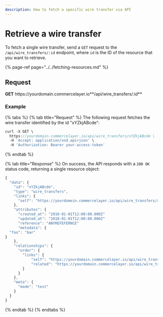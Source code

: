 ```yaml
---
description: How to fetch a specific wire transfer via API
---
```


# Retrieve a wire transfer

To fetch a single wire transfer, send a `GET` request to the `/api/wire_transfers/:id` endpoint, where `id` is the ID of the resource that you want to retrieve.

{% page-ref page="../../fetching-resources.md" %}

## Request

**GET** https://<i></i>yourdomain.commercelayer.io**/api/wire_transfers/:id**

### **Example**

{% tabs %}
{% tab title="Request" %}
The following request fetches the wire transfer identified by the id "xYZkjABcde":

```javascript
curl -X GET \
  https://yourdomain.commercelayer.io/api/wire_transfers/xYZkjABcde \
  -H 'Accept: application/vnd.api+json' \
  -H 'Authorization: Bearer your-access-token'
```
{% endtab %}

{% tab title="Response" %}
On success, the API responds with a `200 OK` status code, returning a single resource object:

```javascript
{
  "data": {
    "id": "xYZkjABcde",
    "type": "wire_transfers",
    "links": {
      "self": "https://yourdomein.commercelayer.io/api/wire_transfers/xYZkjABcde"
    },
    "attributes": {
      "created_at": "2018-01-01T12:00:00.000Z"
      "updated_at": "2018-01-01T12:00:00.000Z"
      "reference": "ANYREFEFERNCE"
      "metadata": {
  "foo": "bar"
}
    },
    "relationships": {
      "order": {
        "links": {
            "self": "https://yourdomain.commercelayer.io/api/wire_transfers/xYZkjABcde/relationships/order",
            "related": "https://yourdomain.commercelayer.io/api/wire_transfers/xYZkjABcde/order"
        }
      }
    },
    "meta": {
      "mode": "test"
    }
  }
}
```
{% endtab %}
{% endtabs %}
